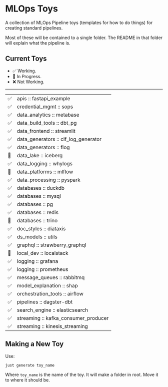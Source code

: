 # MLOps Toys

A collection of MLOps Pipeline toys (templates for how to do things) for creating standard pipelines.

Most of these will be contained to a single folder.  The README in that folder will explain what the pipeline is.

## Current Toys

- :white_check_mark: Working.
- :construction: In Progress.
- :x: Not Working.

---

|                    |                                      |
| ------------------ | ------------------------------------ |
| :white_check_mark: | apis :: fastapi_example              |
| :white_check_mark: | credential_mgmt :: sops              |
| :white_check_mark: | data_analytics :: metabase           |
| :white_check_mark: | data_build_tools :: dbt_pg           |
| :white_check_mark: | data_frontend :: streamlit           |
| :white_check_mark: | data_generators :: clf_log_generator |
| :white_check_mark: | data_generators :: flog              |
| :construction:     | data_lake :: iceberg                 |
| :white_check_mark: | data_logging :: whylogs              |
| :construction:     | data_platforms :: mlflow             |
| :white_check_mark: | data_processing :: pyspark           |
| :white_check_mark: | databases :: duckdb                  |
| :white_check_mark: | databases :: mysql                   |
| :white_check_mark: | databases :: pg                      |
| :white_check_mark: | databases :: redis                   |
| :construction:     | databases :: trino                   |
| :white_check_mark: | doc_styles :: diataxis               |
| :white_check_mark: | ds_models :: utils                   |
| :white_check_mark: | graphql :: strawberry_graphql        |
| :construction:     | local_dev :: localstack              |
| :white_check_mark: | logging :: grafana                   |
| :white_check_mark: | logging :: prometheus                |
| :white_check_mark: | message_queues :: rabbitmq           |
| :white_check_mark: | model_explanation :: shap            |
| :white_check_mark: | orchestration_tools :: airflow       |
| :white_check_mark: | pipelines :: dagster-dbt             |
| :white_check_mark: | search_engine :: elasticsearch       |
| :white_check_mark: | streaming :: kafka_consumer_producer |
| :white_check_mark: | streaming :: kinesis_streaming       |

## Making a New Toy

Use:

```shell
just generate toy_name
```

Where `toy_name` is the name of the toy.  It will make a folder in root.  Move it to where it should be.
